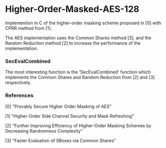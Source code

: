 # Higher-Order-Masked-AES-128

Implemention in C of the higher-order masking scheme proposed in [0] with CPRR method from [1]. 

The AES implementation uses the Common Shares method [3], and the Random Reduction method [2] to increase the performance of the implementation.


### SecEvalCombined
The most interesting function is the 'SecEvalCombined' function which implements the Common Shares and Random Reduction from [2] and [3] respectively. 



### References


[0] "Provably Secure Higher Order Masking of AES"

[1] "Higher-Order Side Channel Security and Mask Refreshing"

[2] "Further Improving Efficiency of Higher-Order Masking Schemes by Decreasing Randomness Complexity"

[3] "Faster Evaluation of SBoxes via Common Shares"


